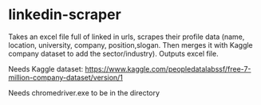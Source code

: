 # linkedin-scraper
Takes an excel file full of linked in urls, scrapes their profile data (name, location, university, company, position,slogan. Then merges it with Kaggle company dataset to add the sector/industry). Outputs excel file.

Needs Kaggle dataset: https://www.kaggle.com/peopledatalabssf/free-7-million-company-dataset/version/1

Needs chromedriver.exe to be in the directory
